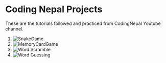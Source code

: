# Coding Nepal Projects

These are the tutorials followed and practiced from CodingNepal Youtube channel.

1. ![SnakeGame](https://hyeo151.github.io/CodingNepal-Projects/1_SnakeGame/)
2. ![MemoryCardGame](https://hyeo151.github.io/CodingNepal-Projects/2_MemoryCardGame)
3. ![Word Scramble](https://hyeo151.github.io/CodingNepal-Projects/3_WordScramble) 
4. ![Word Guessing](https://hyeo151.github.io/CodingNepal-Projects/4_WordGuessing)